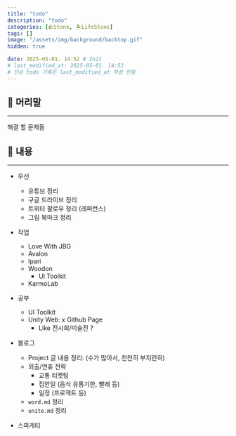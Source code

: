 ```yaml
---
title: "todo"
description: "todo"
categories: [🪨Stone, 🏝️LifeStone]
tags: []
image: "/assets/img/background/backtop.gif"
hidden: true

date: 2025-05-01. 14:52 # Init
# last_modified_at: 2025-05-01. 14:52
# 단순 todo 기록은 last_modified_at 작성 안함
---
```


## 🗿 머리말

---

해결 할 문제들  

## 🗿 내용

---

- 우선
  - 유튜브 정리
  - 구글 드라이브 정리
  - 트위터 팔로우 정리 (레퍼런스)
  - 그림 북마크 정리

- 작업
  - Love With JBG
  - Avalon
  - Ipari
  - Woodon
    - UI Toolkit
  - KarmoLab

- 공부
  - UI Toolkit
  - Unity Web: x Github Page
    - Like 전시회/미술전 ?

- 블로그
  - Project 글 내용 정리: (수가 많아서, 천천히 부지런히)
  - 외출/연휴 전략
    - 교통 티켓팅
    - 집안일 (음식 유통기한, 빨래 등)
    - 일정 (프로젝트 등)
  - `word.md` 정리
  - `unite.md` 정리

- 스파게티
